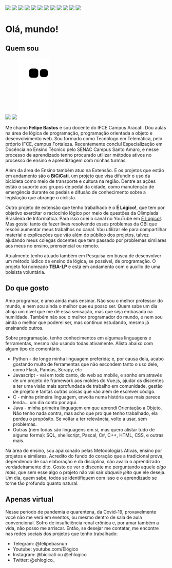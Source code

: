 <img src="https://img.shields.io/badge/OS-GNU%2FLinux-blue"/> <img src="https://img.shields.io/badge/Code-Python-blue"/> <img src="https://img.shields.io/badge/Code-Javascript-blue"/> <img src="https://img.shields.io/badge/Framework-Vue-blue"/> <img src="https://img.shields.io/badge/Framework-Angular-blue"/> <img src="https://img.shields.io/badge/Framework-Flask-blue"/> <img src="https://img.shields.io/badge/Framework-Django-blue"/> <img src="https://img.shields.io/badge/Shell-zsh-blue"/> <img src="https://img.shields.io/badge/Editor-VS%2FCode-blue"/> <img src="https://img.shields.io/badge/Tools-Poetry-blue"/> <img src="https://img.shields.io/badge/Tools-Flaskstarter-blue"/> <img src="https://img.shields.io/badge/Cloud-PythonAnywhere-blue"/>

<h1>Olá, mundo!</h1>
<h2>Quem sou</h2>
<div>
<img src="https://github-readme-stats.vercel.app/api?username=felipebastos&show_icons=true"/> <img src="https://github-readme-stats.vercel.app/api/top-langs/?username=felipebastos&show_icons=true"/>
<img src="https://github.com/felipebastos/felipebastos/blob/output/github-contribution-grid-snake.svg">
</div>
<p>Me chamo <b>Felipe Bastos</b> e sou docente do IFCE Campus Aracati. Dou aulas na área de lógica de programação, programação orientada a objeto e desenvolvimento web. Sou formado como Tecnólogo em Telemática, pelo próprio IFCE, campus Fortaleza. Recentemente concluí Especialização em Docência no Ensino Técnico pelo SENAC Campus Santo Amaro, e nesse processo de aprendizado tenho procurado utilizar métodos ativos no processo de ensino e aprendizagem com minhas turmas.</p>
<p>Além da área de Ensino também atuo na Extensão. E os projetos que estão em andamento são o <b>BiCiCati</b>, um projeto que visa difundir o uso da bicicleta como meio de transporte e cultura na região. Dentre as ações estão o suporte aos grupos de pedal da cidade, como manutenção de emergência durante os pedais e difusão de conhecimento sobre a legislação que abrange o ciclista.</p>
<p>Outro projeto de extensão que tenho trabalhado é o <b>É Lógico!</b>, que tem por objetivo exercitar o raciocínio lógico por meio de questões da Olimpíada Brasileira de Informática. Para isso criei o canal no YouTube em <a href="https://www.youtube.com/Élógico">É Lógico!</a>. Mas gostei tanto de fazer lives resolvendo esses problemas da OBI que resolvi aumentar meus trabalhos no canal. Vou utilizar ele para compartilhar material e explicações que vão além do público dos projetos, talvez ajudando meus colegas docentes que tem passado por problemas similares aos meus no ensino, prensencial ou remoto.</p>
<p>Atualmente tenho atuado também em Pesquisa em busca de desenvolver um método lúdico de ensino da lógica, se possível, de programação. O projeto foi nomeado <b>TEIA-LP</b> e está em andamento com o auxílio de uma bolsista voluntária.</p>
<h2>Do que gosto</h2>
<p>Amo programar, e amo ainda mais ensinar. Não sou o melhor professor do mundo, e nem sou ainda o melhor que eu posso ser. Quem sabe um dia atinja um nível que me dê essa sensação, mas que seja embasada na humildade. Também não sou o melhor programador do mundo, e nem sou ainda o melhor que poderei ser, mas continuo estudando, mesmo já ensinando outros.</p>
<p>Sobre programação, tenho conhecimentos em algumas linguagens e ferramentas, mesmo não usando todas ativamente. Alisto abaixo com algum tipo de comentário.</p>
<ul>
    <li>Python - de longe minha linguagem preferida; e, por causa dela, acabo gostando muito de ferramentas que não escondem tanto o uso dele, como Flask, Pandas, Scrapy, etc</li>
    <li>Javascript - vai em todo canto, do web ao mobile, e sonho em através de um projeto de framework aos moldes do Vue.js, ajudar os discentes a ter uma visão mais aprofundada de trabalho em comunidade, gestão de projeto e tantas outras coisas que vão além de escrever código.</li>
    <li>C - minha primeira linguagem, envolta numa história que mais parece lenda... um dia conto por aqui.</li>
    <li>Java - minha primeira linguagem em que aprendi Orientação a Objeto. Não tenho nada contra, mas acho que pro que tenho trabalhado, ela perdeu o propósito. Se voltar a ter relevância, volto a usar, sem problemas.</li>
    <li>Outras (nem todas são linguagens em si, mas quero alistar tudo de alguma forma): SQL, shellscript, Pascal, C#, C++, HTML, CSS, e outras mais.</li>
</ul>
<p>Na área do ensino, sou apaixonado pelas Metodologias Ativas, ensino por projetos e similares. Acredito do fundo do coração que a tradicional prova, dependendo de sua elaboração e da disciplina, não avalia o aprendizado verdadeiramente dito. Gosto de ver o discente me perguntando aquele <i>algo mais</i>, que sem esse algo o projeto não vai sair <i>daquele jeito</i> que ele deseja. Um dia, quem sabe, todos se identifiquem com isso e o aprendizado se torne tão profundo quanto natural.</p>
<h2>Apenas virtual</h2>
<p>Nesse período de pandemia e quarentena, da Covid-19, provavelmente você não me verá em eventos, ou mesmo dentro de sala de aula convencional. Sofro de insuficiência renal crônica e, por amar também a vida, não posso me arriscar. Então, se desejar me contatar, me encontre nas redes sociais dos projetos que tenho trabalhado:</p>
<ul>
    <li>Telegram: @felipebasnun</li>
    <li>Youtube: youtube.com/Élógico</li>
    <li>Instagram: @bicicati ou @ehlogico</li>
    <li>Twitter: @ehlogico_</li>
</ul>

